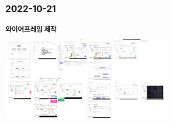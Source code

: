 # 2022-10-21

## 와이어프레임 제작

![](./image/%EC%99%80%EC%9D%B4%EC%96%B4%ED%94%84%EB%A0%88%EC%9E%84.PNG)
